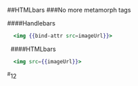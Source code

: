 ##HTMLbars
###No more metamorph tags

####Handlebars
```handlebars
  <img {{bind-attr src=imageUrl}}>

```

&nbsp;
####HTMLbars
```handlebars
  <img src={{imageUrl}}>

```

<div class="number"><sup>#</sup>12</div>
